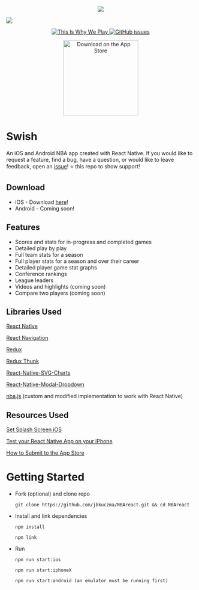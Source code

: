 <p align="center">
  <img src="https://github.com/jbkuczma/NBAreact/blob/master/media/swish_app.png">
</p>

![](https://github.com/jbkuczma/NBAreact/blob/master/media/swish_github.png)

<p align="center">
  <a href="">
     <img src="https://img.shields.io/badge/%F0%9F%8F%80-This%20Is%20Why%20We%20Play-blue.svg?&style=flat-square" alt="This Is Why We Play">
  </a>
  <a href="https://github.com/jbkuczma/NBAreact/issues">
    <img src="https://img.shields.io/github/issues/jbkuczma/NBAreact.svg?style=flat-square" alt="GitHub issues">
  </a>
</p>
<p align="center">
  <a href="https://itunes.apple.com/us/app/swish-basketball-stats/id1361567861">
    <img alt="Download on the App Store" title="App Store" src="http://i.imgur.com/0n2zqHD.png" width="200">
  </a>
</p>

# Swish
An iOS and Android NBA app created with React Native. If you would like to request a feature, find a bug, have a question, or would like to leave feedback, open an [issue](https://github.com/jbkuczma/NBAreact/issues)! ⭐️ this repo to show support!

## Download
- iOS - Download [here](https://itunes.apple.com/us/app/swish-basketball-stats/id1361567861)!
- Android - Coming soon!

## Features
- Scores and stats for in-progress and completed games
- Detailed play by play
- Full team stats for a season
- Full player stats for a season and over their career
- Detailed player game stat graphs
- Conference rankings
- League leaders
- Videos and highlights (coming soon)
- Compare two players (coming soon)

## Libraries Used
[React Native](https://github.com/facebook/react-native)

[React Navigation](https://reactnavigation.org/)

[Redux](https://redux.js.org/)

[Redux Thunk](https://github.com/gaearon/redux-thunk)

[React-Native-SVG-Charts](https://github.com/JesperLekland/react-native-svg-charts)

[React-Native-Modal-Dropdown](https://github.com/sohobloo/react-native-modal-dropdown)

[nba.js](https://github.com/kshvmdn/nba.js) (custom and modified implementation to work with React Native)

## Resources Used
[Set Splash Screen iOS](https://medium.com/the-react-native-log/change-default-launch-screen-in-react-native-ios-app-544f94f1e947)

[Test your React Native App on your iPhone](https://medium.com/react-native-development/deploying-a-react-native-app-for-ios-pt-1-a79dfd15acb8)

[How to Submit to the App Store](https://clearbridgemobile.com/how-to-submit-an-app-to-the-app-store/)

# Getting Started

  - Fork (optional) and clone repo

        git clone https://github.com/jbkuczma/NBAreact.git && cd NBAreact

  - Install and link dependencies

        npm install

        npm link

  - Run

        npm run start:ios

        npm run start:iphoneX

        npm run start:android (an emulator must be running first)
